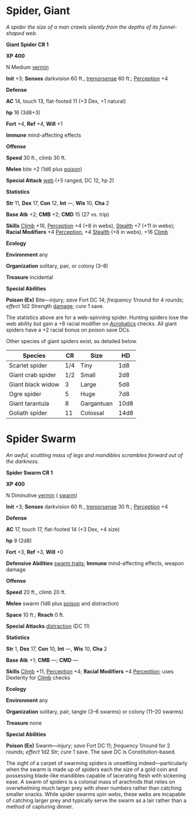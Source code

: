# Spider, Giant

_A spider the size of a man crawls silently from the depths of its funnel-shaped web._

**Giant Spider CR 1**

**XP 400**

N Medium [vermin](creatureTypes.md#_vermin)

**Init** +3; **Senses** darkvision 60 ft., [tremorsense](universalMonsterRules.md#_tremorsense) 60 ft.; [Perception](../skills/perception.md#_perception) +4

**Defense**

**AC** 14, touch 13, flat-footed 11 (+3 Dex, +1 natural)

**hp** 16 (3d8+3)

**Fort** +4, **Ref** +4, **Will** +1

**Immune** mind-affecting effects

**Offense**

**Speed** 30 ft., climb 30 ft.

**Melee** bite +2 (1d6 plus [poison](universalMonsterRules.md#_poison))

**Special Attack** [web](universalMonsterRules.md#_web) (+5 ranged, DC 12, hp 2)

**Statistics**

**Str** 11, **Dex** 17, **Con** 12, **Int** —, **Wis** 10, **Cha** 2

**Base Atk** +2; **CMB** +2; **CMD** 15 (27 vs. trip)

**Skills** [Climb](../skills/climb.md#_climb) +16, [Perception](../skills/perception.md#_perception) +4 (+8 in webs), [Stealth](../skills/stealth.md#_stealth) +7 (+11 in webs); **Racial Modifiers** +4 [Perception](../skills/perception.md#_perception), +4 [Stealth](../skills/stealth.md#_stealth) (+8 in webs), +16 [Climb](../skills/climb.md#_climb)

**Ecology**

**Environment** any

**Organization** solitary, pair, or colony (3–8)

**Treasure** incidental

**Special Abilities**

**Poison (Ex)** Bite—injury; _save_ Fort DC 14; _frequency_ 1/round for 4 rounds; _effect_ 1d2 Strength [damage](universalMonsterRules.md#_ability-damage-and-drain); _cure_ 1 save.

The statistics above are for a web-spinning spider. Hunting spiders lose the web ability but gain a +8 racial modifier on [Acrobatics](../skills/acrobatics.md#_acrobatics) checks. All giant spiders have a +2 racial bonus on poison save DCs.

Other species of giant spiders exist, as detailed below.

| Species | CR | Size | HD |
| --- | --- | --- | --- |
| Scarlet spider | 1/4 | Tiny | 1d8 |
| Giant crab spider | 1/2 | Small | 2d8 |
| Giant black widow | 3 | Large | 5d8 |
| Ogre spider | 5 | Huge | 7d8 |
| Giant tarantula | 8 | Gargantuan | 10d8 |
| Goliath spider | 11 | Colossal | 14d8 |

# Spider Swarm

_An awful, scuttling mass of legs and mandibles scrambles forward out of the darkness._

**Spider Swarm CR 1**

**XP 400**

N Diminutive [vermin](creatureTypes.md#_vermin) ( [swarm](creatureTypes.md#_swarm-subtype))

**Init** +3; **Senses** darkvision 60 ft., [tremorsense](universalMonsterRules.md#_tremorsense) 30 ft.; [Perception](../skills/perception.md#_perception) +4

**Defense**

**AC** 17, touch 17, flat-footed 14 (+3 Dex, +4 size)

**hp** 9 (2d8)

**Fort** +3, **Ref** +3, **Will** +0

**Defensive Abilities** [swarm traits](creatureTypes.md#_swarm-subtype); **Immune** mind-affecting effects, weapon damage

**Offense**

**Speed** 20 ft., climb 20 ft.

**Melee** swarm (1d6 plus [poison](universalMonsterRules.md#_poison) and distraction)

**Space** 10 ft.; **Reach** 0 ft.

**Special Attacks** [distraction](universalMonsterRules.md#_distraction) (DC 11)

**Statistics**

**Str** 1, **Dex** 17, **Con** 10, **Int** —, **Wis** 10, **Cha** 2

**Base Atk** +1; **CMB** —; **CMD** —

**Skills** [Climb](../skills/climb.md#_climb) +11, [Perception](../skills/perception.md#_perception) +4; **Racial Modifiers** +4 [Perception](../skills/perception.md#_perception); uses Dexterity for [Climb](../skills/climb.md#_climb) checks

**Ecology**

**Environment** any

**Organization** solitary, pair, tangle (3–6 swarms) or colony (11–20 swarms)

**Treasure** none

**Special Abilities**

**Poison (Ex)** Swarm—injury; _save_ Fort DC 11; _frequency_ 1/round for 2 rounds; _effect_ 1d2 Str; _cure_ 1 save. The save DC is Constitution-based.

The sight of a carpet of swarming spiders is unsettling indeed—particularly when the swarm is made up of spiders each the size of a gold coin and possessing blade-like mandibles capable of lacerating flesh with sickening ease. A swarm of spiders is a colonial mass of arachnids that relies on overwhelming much larger prey with sheer numbers rather than catching smaller snacks. While spider swarms spin webs, these webs are incapable of catching larger prey and typically serve the swarm as a lair rather than a method of capturing dinner.


